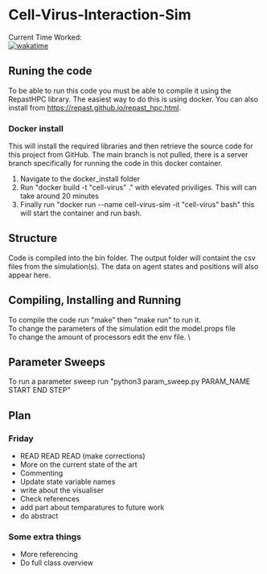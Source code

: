 # Cell-Virus-Interaction-Sim
Current Time Worked: \
[![wakatime](https://wakatime.com/badge/user/f35eb4e7-f40f-4f52-83ec-797025bb7666/project/8908e463-958e-407d-b108-a57c126a2ae9.svg)](https://wakatime.com/badge/user/f35eb4e7-f40f-4f52-83ec-797025bb7666/project/8908e463-958e-407d-b108-a57c126a2ae9)

## Runing the code
To be able to run this code you must be able to compile it using the RepastHPC library. The easiest way to do this is using docker. You can also install from https://repast.github.io/repast_hpc.html.

### Docker install
This will install the required libraries and then retrieve the source code for this project from GitHub. The main branch is not pulled, there is a server branch specifically for running the code in this docker container.
1. Navigate to the docker_install folder
1. Run "docker build -t "cell-virus" ." with elevated priviliges. This will can take around 20 minutes
1. Finally run "docker run --name cell-virus-sim -it "cell-virus" bash" this will start the container and run bash.


## Structure
Code is compiled into the bin folder. The output folder will containt the csv files from the simulation(s). The data on agent states and positions will also appear here.

## Compiling, Installing and Running
To compile the code run "make" then "make run" to run it. \
To change the parameters of the simulation edit the model.props file \
To change the amount of processors edit the env file. \

## Parameter Sweeps
To run a parameter sweep run "python3 param_sweep.py PARAM_NAME START END STEP"

## Plan 
### Friday
- READ READ READ (make corrections)
- More on the current state of the art
- Commenting
- Update state variable names
- write about the visualiser
- Check references
- add part about temparatures to future work
- do abstract

### Some extra things
- More referencing
- Do full class overview

